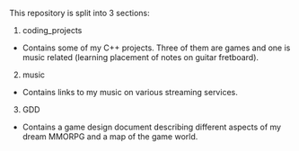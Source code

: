 This repository is split into 3 sections:

1. coding_projects
- Contains some of my C++ projects. Three of them are games and one is music related (learning placement of notes on guitar fretboard).

2. music
- Contains links to my music on various streaming services.

3. GDD 
- Contains a game design document describing different aspects of my dream MMORPG and a map of the game world.
